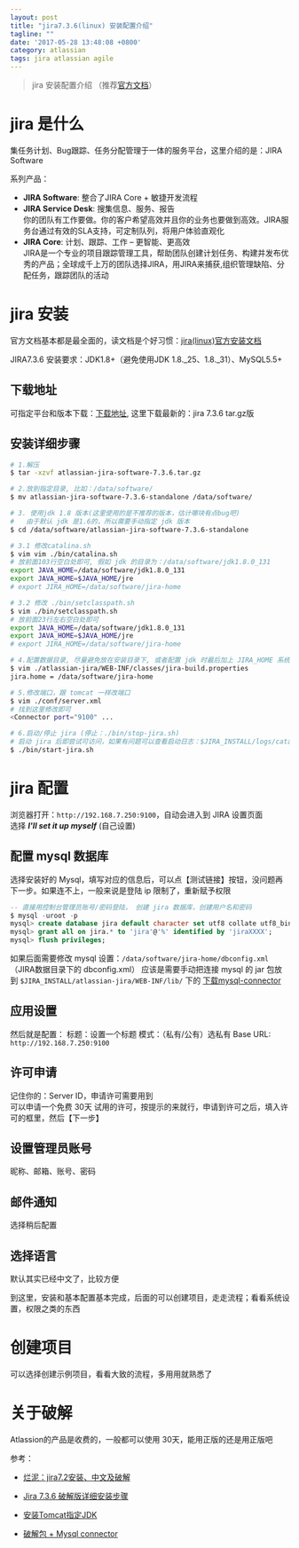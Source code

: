 ```yaml
---
layout: post
title: "jira7.3.6(linux) 安装配置介绍"
tagline: ""
date: '2017-05-28 13:48:08 +0800'
category: atlassian
tags: jira atlassian agile
---
```

> jira 安装配置介绍 （推荐[官方文档](https://confluence.atlassian.com/jirasoftwareserver073/getting-started-with-jira-software-861254171.html)）

# jira 是什么
集任务计划、Bug跟踪、任务分配管理于一体的服务平台，这里介绍的是：JIRA Software

系列产品： 
- **JIRA Software**: 整合了JIRA Core + 敏捷开发流程
- **JIRA Service Desk**: 搜集信息、服务、报告    
    你的团队有工作要做。你的客户希望高效并且你的业务也要做到高效。JIRA服务台通过有效的SLA支持，可定制队列，将用户体验直观化
- **JIRA Core**: 计划、跟踪、工作 – 更智能、更高效   
    JIRA是一个专业的项目跟踪管理工具，帮助团队创建计划任务、构建并发布优秀的产品；全球成千上万的团队选择JIRA，用JIRA来捕获,组织管理缺陷、分配任务，跟踪团队的活动
 
# jira 安装
官方文档基本都是最全面的，读文档是个好习惯：[jira(linux)官方安装文档](https://confluence.atlassian.com/adminjiraserver073/installing-jira-applications-on-linux-861253030.html)

JIRA7.3.6 安装要求：JDK1.8+（避免使用JDK 1.8._25、1.8._31）、MySQL5.5+

## 下载地址
可指定平台和版本下载：[下载地址](https://www.atlassian.com/software/jira/update), 这里下载最新的：jira 7.3.6 tar.gz版

## 安装详细步骤
```bash
# 1.解压
$ tar -xzvf atlassian-jira-software-7.3.6.tar.gz

# 2.放到指定目录, 比如：/data/software/
$ mv atlassian-jira-software-7.3.6-standalone /data/software/

# 3. 使用jdk 1.8 版本(这里使用的是不推荐的版本，估计哪块有点bug吧)
#   由于默认 jdk 是1.6的，所以需要手动指定 jdk 版本
$ cd /data/software/atlassian-jira-software-7.3.6-standalone

# 3.1 修改catalina.sh
$ vim vim ./bin/catalina.sh
# 放前面103行空白处即可, 假如 jdk 的目录为：/data/software/jdk1.8.0_131
export JAVA_HOME=/data/software/jdk1.8.0_131
export JAVA_HOME=$JAVA_HOME/jre
# export JIRA_HOME=/data/software/jira-home

# 3.2 修改 ./bin/setclasspath.sh
$ vim ./bin/setclasspath.sh
# 放前面23行左右空白处即可
export JAVA_HOME=/data/software/jdk1.8.0_131
export JAVA_HOME=$JAVA_HOME/jre
# export JIRA_HOME=/data/software/jira-home

# 4.配置数据目录, 尽量避免放在安装目录下, 或者配置 jdk 时最后加上 JIRA_HOME 系统变量也行
$ vim ./atlassian-jira/WEB-INF/classes/jira-build.properties
jira.home = /data/software/jira-home

# 5.修改端口，跟 tomcat 一样改端口
$ vim ./conf/server.xml
# 找到这里修改即可
<Connector port="9100" ... 

# 6.启动/停止 jira (停止：./bin/stop-jira.sh)
# 启动 jira 后即尝试可访问，如果有问题可以查看启动日志：$JIRA_INSTALL/logs/catalina.out
$ ./bin/start-jira.sh
```

# jira 配置
浏览器打开：`http://192.168.7.250:9100`，自动会进入到 JIRA 设置页面       
选择 ***I'll set it up myself***  (自己设置)   
## 配置 mysql 数据库
选择安装好的 Mysql，填写对应的信息后，可以点【测试链接】按钮，没问题再下一步。如果连不上，一般来说是登陆 ip 限制了，重新赋予权限
```sql
-- 直接用控制台管理员账号/密码登陆， 创建 jira 数据库，创建用户名和密码
$ mysql -uroot -p
mysql> create database jira default character set utf8 collate utf8_bin;
mysql> grant all on jira.* to 'jira'@'%' identified by 'jiraXXXX';
mysql> flush privileges;
```
如果后面需要修改 mysql 设置：`/data/software/jira-home/dbconfig.xml` （JIRA数据目录下的 dbconfig.xml）
应该是需要手动把连接 mysql 的 jar 包放到 `$JIRA_INSTALL/atlassian-jira/WEB-INF/lib/` 下的 [下载mysql-connector](http://imgffeeii.b0.upaiyun.com/soft/jira/jira7.3.zip)

## 应用设置
然后就是配置：
标题：设置一个标题
模式：（私有/公有）选私有
Base URL: `http://192.168.7.250:9100`

## 许可申请
记住你的：Server ID，申请许可需要用到   
可以申请一个免费 30天 试用的许可，按提示的来就行，申请到许可之后，填入许可的框里，然后【下一步】

## 设置管理员账号
昵称、邮箱、账号、密码

## 邮件通知
选择稍后配置

## 选择语言
默认其实已经中文了，比较方便    

到这里，安装和基本配置基本完成，后面的可以创建项目，走走流程；看看系统设置，权限之类的东西

# 创建项目
可以选择创建示例项目，看看大致的流程，多用用就熟悉了

# 关于破解
Atlassion的产品是收费的，一般都可以使用 30天，能用正版的还是用正版吧


参考：
- [烂泥：jira7.2安装、中文及破解](http://www.ilanni.com/?p=12119)
- [Jira 7.3.6 破解版详细安装步骤](http://www.ffeeii.com/post/550)
- [安装Tomcat指定JDK](http://www.cnblogs.com/lioillioil/archive/2011/10/08/2202169.html)

- [破解包 + Mysql connector](http://imgffeeii.b0.upaiyun.com/soft/jira/jira7.3.zip)


